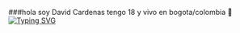 ###hola soy David Cardenas tengo 18 y vivo en bogota/colombia  👋 
[![Typing SVG](https://readme-typing-svg.demolab.com?font=fira+code&size=25&pause=2000&color=0100F7&center=true&width=436&lines=Full+Stack+Developer)](https://git.io/typing-svg)
<!--
**Davidc5922/Davidc5922** is a ✨ _special_ ✨ repository because its `README.md` (this file) appears on your GitHub profile.

Here are some ideas to get you started:

- 🔭 I’m currently working on ...
- 🌱 I’m currently learning ...
- 👯 I’m looking to collaborate on ...
- 🤔 I’m looking for help with ...
- 💬 Ask me about ...
- 📫 How to reach me: ...
- 😄 Pronouns: ...
- ⚡ Fun fact: ...
-->
